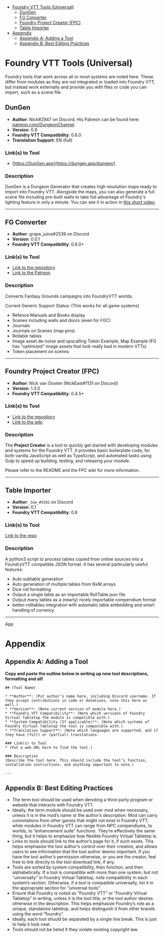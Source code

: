 <!--tl=2-->
<!--ts-->
   * [Foundry VTT Tools (Universal)](#foundry-vtt-tools-universal)
      * [DunGen](#dungen)
      * [FG Converter](#fg-converter)
      * [Foundry Project Creator (FPC)](#foundry-project-creator-fpc)
      * [Table Importer](#table-importer)
   * [Appendix](#appendix)
      * [Appendix A: Adding a Tool](#appendix-a-adding-a-tool)
      * [Appendix B: Best Editing Practices](#appendix-b-best-editing-practices)
<!--te-->

# Foundry VTT Tools (Universal)

Foundry tools that work across all or most systems are noted here. These differ from modules as they are not integrated or loaded into Foundry VTT, but instead work externally and provide you with files or code you can import, such as a scene file.

## DunGen

* **Author**: Nick#2947 on Discord. His Patreon can be found here: [patreon.com/DungeonChannel](https://www.patreon.com/DungeonChannel)
* **Version**: 0.9
* **Foundry VTT Compatibility**: 0.6.0
* **Translation Support**: EN (full)

### Link(s) to Tool
* [https://DunGen.app](https://dungen.app/dungen/)

### Description
DunGen is a Dungeon Generator that creates high resolution maps ready to import into Foundry VTT. Alongside the maps, you can also generate a full scene file including pre-built walls to take full advantage of Foundry's lighting feature in only a minute. You can see it in action in [this short video](https://youtu.be/2RlPpLOFkhc).

---

## FG Converter

* **Author**: grape_juice#2539 on Discord
* **Version**: 0.0.1
* **Foundry VTT Compatibility**: 0.6.0+

### Link(s) to Tool
* [Link to the repository](hhttps://gitlab.com/jesusafier/fg_converter)
* [Link to the Patreon](https://www.patreon.com/foundry_grape_juice)

### Description
Converts Fantasy Grounds campaigns into FoundryVTT worlds.

Current Generic Support Status: (This works for all game systems)

- Refence Manuals and Books display
- Scenes including walls and doors (even for FGC)
- Journals
- Journals on Scenes (map pins)
- Rollable tables
- Image asset de-noise and upscalling Token Example, Map Example (FG has "optimized" image assets that look really bad in modern VTTs)
- Token placement on scenes

---

## Foundry Project Creator (FPC)

* **Author**: Nick van Oosten (NickEast#1131 on Discord)
* **Version**: 1.3.0
* **Foundry VTT Compatibility**: 0.4.5+

### Link(s) to Tool
* [Link to the repository](https://gitlab.com/foundry-projects/foundry-pc/create-foundry-project)
* [Link to the wiki](https://gitlab.com/foundry-projects/foundry-pc/create-foundry-project/-/wikis/home)

### Description
The **Project Creator** is a tool to quickly get started with developing modules and systems for the Foundry VTT. It provides basic boilerplate code, for both vanilla JavaScript as well as TypeScript, and automated tasks using Gulp to speed up building, testing, and releasing your module.

Please refer to the README and the FPC wiki for more information.

---

## Table Importer

* **Author**:`_Joe_#5581` on Discord
* **Version**: 0.1
* **Foundry VTT Compatibility**: 0.6

### Link(s) to Tool
[Link to the repo](https://github.com/jennis0/foundryvtt-utils/)

### Description
A python3 script to process tables copied from online sources into a FoundryVTT compatible JSON format. It has several particularly useful features:
* Auto subtable generation
* Auto generation of multiple tables from NxM arrays
* Dice roll formatting
* Output a single table as an importable RollTable json file
* Output many tables as a (nearly) nicely importable compendium format
* better-rolltables integration with automatic table embedding and smart handling of currency

---

App

# Appendix

## Appendix A: Adding a Tool

**Copy and paste the outline below in writing up new tool descriptions, formatting and all!**
```
## (Tool Name)

* **Author**: (Put author’s name here, including Discord username. If they accept contributions in code or donations, note this here as well.)
* **Version**: (Note current version of module here.)
* **Foundry VTT Compatibility**: (Note which versions of Foundry Virtual Tabletop the module is compatible with.)
* **System Compatibility (If applicable)**: (Note which systems of Foundry Virtual Tabletop the tool is compatible with.)
* **Translation Support**: (Note which languages are supported, and if they have (full) or (partial) translations.

### Link(s) to Tool
* (Put a web URL here to find the tool.)

### Description
(Describe the tool here. This should include the tool’s function, installation instructions, and anything important to note.)

---
```

## Appendix B: Best Editing Practices

- The term tool should be used when denoting a third-party program or website that interacts with Foundry VTT.
- Ideally, the term module should be used over mod when necessary, unless it is in the mod’s name or the author’s description. Mod can carry connotations from other games that might not exist in Foundry VTT, while modules in Foundry VTT can range from NPC compendiums, to worlds, to “enhancement suite” functions. They’re effectively the same thing, but it helps to emphasize how flexible Foundry Virtual Tabletop is. 
- Links to tools should link to the author’s page for it, if such exists. This helps emphasize the tool author’s control over their creation, and allows users to see information that the tool author deems important. If you have the tool author’s permission otherwise, or you are the creator, feel free to link directly to the tool download link, if any.
- Tools are sorted by system compatibility, then function, and then alphabetically. If a tool is compatible with more than one system, but not “universally” in Foundry Virtual Tabletop, note compatibility in each system’s section. Otherwise, if a tool is compatible universally, list it in the appropriate section for “universal tools”. 
- Ensure that Foundry is noted as “Foundry VTT” or “Foundry Virtual Tabletop” in writing, unless it is the tool title, or the tool author desires otherwise in the description. This helps emphasize Foundry’s role as a unique, standalone tabletop, and helps distinguish it from other brands using the word “foundry”.   
- Ideally, each tool should be separated by a single line break. This is just to help it look neat. 
- Tools should not be listed if they violate existing copyright law.  
